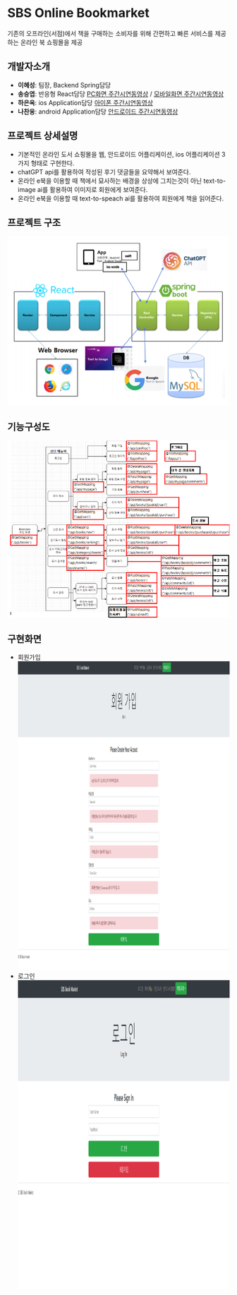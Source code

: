 # SBS Online Bookmarket
기존의 오프라인(서점)에서 책을 구매하는 소비자를 위해 간편하고 빠른 
서비스를 제공하는 온라인 북 쇼핑몰을 제공

## 개발자소개
+ **이혜성**: 팀장, Backend Spring담당
+ **송승엽**: 반응형 React담당 [PC화면 주간시연동영상](https://youtu.be/sjpvDSf6YvI) / [모바일화면 주간시연동영상](https://www.youtube.com/watch?v=uxyQck4kF7g)
+ **하은옥**: ios Application담당 [아이폰 주간시연동영상](https://youtu.be/j4eroFaMCKU)
+ **나찬웅**: android Application담당 [안드로이드 주간시연동영상](https://youtu.be/CmmwL0ND3zA?si=giIplmFsghhF10fg)

## 프로젝트 상세설명
+ 기본적인 온라인 도서 쇼핑몰을 웹, 안드로이드 어플리케이션, ios 어플리케이션 3가지 형태로 구현한다.
+ chatGPT api를 활용하여 작성된 후기 댓글들을 요약해서 보여준다.
+ 온라인 e북을 이용할 때 책에서 묘사하는 배경을 상상에 그치는것이 아닌 text-to-image ai를 활용하여 이미지로 회원에게 보여준다.
+ 온라인 e북을 이용할 때 text-to-speach ai를 활용하여 회원에게 책을 읽어준다.

## 프로젝트 구조
![프로젝트 구조](https://github.com/jihohyeseong/SBS/blob/main/image/%ED%94%84%EB%A1%9C%EC%A0%9D%ED%8A%B8%EA%B5%AC%EC%A1%B0.png)

## 기능구성도
![기능구성도](https://github.com/jihohyeseong/SBS/blob/main/image/%EC%8A%A4%ED%94%84%EB%A7%81%EB%B6%80%ED%8A%B8API.png)

## 구현화면
<ul>
    <li>회원가입</li></li>
        <img src="https://github.com/jihohyeseong/SBS/blob/main/image/%ED%9A%8C%EC%9B%90%EA%B0%80%EC%9E%85.png" width="1300" height="700">
    <li>로그인</li>
        <img src="https://github.com/jihohyeseong/SBS/blob/main/image/%EB%A1%9C%EA%B7%B8%EC%9D%B8.png" width="1300" height="700">
</ul>
